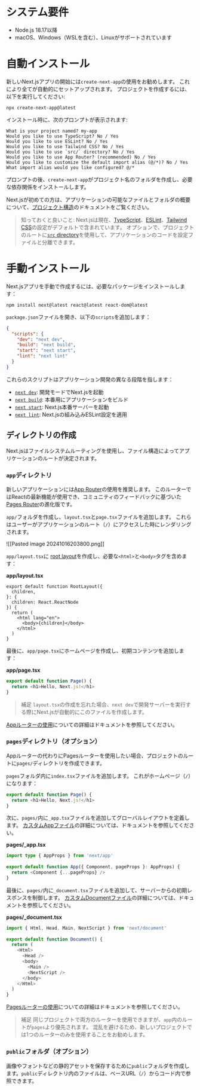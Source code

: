 # システム要件

- Node.js 18.17以降
- macOS、Windows（WSLを含む）、Linuxがサポートされています

# 自動インストール
新しいNext.jsアプリの開始には`create-next-app`の使用をお勧めします。
これにより全てが自動的にセットアップされます。
プロジェクトを作成するには、以下を実行してください:

```terminal
npx create-next-app@latest
```

インストール時に、次のプロンプトが表示されます:

```terminal
What is your project named? my-app
Would you like to use TypeScript? No / Yes
Would you like to use ESLint? No / Yes
Would you like to use Tailwind CSS? No / Yes
Would you like to use `src/` directory? No / Yes
Would you like to use App Router? (recommended) No / Yes
Would you like to customize the default import alias (@/*)? No / Yes
What import alias would you like configured? @/*
```

プロンプトの後、`create-next-app`がプロジェクト名のフォルダを作成し、必要な依存関係をインストールします。

Next.jsが初めての方は、アプリケーションの可能なファイルとフォルダの概要について、[プロジェクト構造](https://nextjs.org/docs/getting-started/project-structure)のドキュメントをご覧ください。

> 知っておくと良いこと:
> Next.jsは現在、[TypeScript](https://nextjs.org/docs/app/building-your-application/configuring/typescript)、[ESLint](https://nextjs.org/docs/app/building-your-application/configuring/eslint)、[Tailwind CSS](https://nextjs.org/docs/app/building-your-application/styling/tailwind-css)の設定がデフォルトで含まれています。
> オプションで、プロジェクトのルートに[`src` directory](https://nextjs.org/docs/app/building-your-application/configuring/src-directory)を使用して、アプリケーションのコードを設定ファイルと分離できます。

# 手動インストール
Next.jsアプリを手動で作成するには、必要なパッケージをインストールします：

```terminal
npm install next@latest react@latest react-dom@latest
```

`package.json`ファイルを開き、以下の`scripts`を追加します：

```package.json
{
  "scripts": {
    "dev": "next dev",
    "build": "next build",
    "start": "next start",
    "lint": "next lint"
  }
}
```

これらのスクリプトはアプリケーション開発の異なる段階を指します：

- [`next dev`](https://nextjs.org/docs/app/api-reference/cli/next#next-dev-options): 開発モードでNext.jsを起動
- [`next build`](https://nextjs.org/docs/app/api-reference/cli/next#next-build-options): 本番用にアプリケーションをビルド
- [`next start`](https://nextjs.org/docs/app/api-reference/cli/next#next-start-options): Next.js本番サーバーを起動
- [`next lint`](https://nextjs.org/docs/app/api-reference/cli/next#next-lint-options): Next.jsの組み込みESLint設定を適用

## ディレクトリの作成
Next.jsはファイルシステムルーティングを使用し、ファイル構造によってアプリケーションのルートが決定されます。

### `app`ディレクトリ
新しいアプリケーションには[App Router](https://nextjs.org/docs/app)の使用を推奨します。
このルーターではReactの最新機能が使用でき、コミュニティのフィードバックに基づいた[Pages Router](https://nextjs.org/docs/pages)の進化版です。

`app/`フォルダを作成し、`layout.tsx`と`page.tsx`ファイルを追加します。
これらはユーザーがアプリケーションのルート（`/`）にアクセスした時にレンダリングされます。

![[Pasted image 20241016203800.png]]

`app/layout.tsx`に [root layout](https://nextjs.org/docs/app/building-your-application/routing/pages-and-layouts#root-layout-required)を作成し、必要な`<html>`と`<body>`タグを含めます：

**app/layout.tsx**
```tsx
export default function RootLayout({
  children,
}: {
  children: React.ReactNode
}) {
  return (
    <html lang="en">
      <body>{children}</body>
    </html>
  )
}
```

最後に、`app/page.tsx`にホームページを作成し、初期コンテンツを追加します：

**app/page.tsx**
```typescript
export default function Page() {
  return <h1>Hello, Next.js!</h1>
}
```

> 補足
> `layout.tsx`の作成を忘れた場合、`next dev`で開発サーバーを実行する際にNext.jsが自動的にこのファイルを作成します。

[Appルーターの使用](https://nextjs.org/docs/app/building-your-application/routing/defining-routes)についての詳細はドキュメントを参照してください。

### `pages`ディレクトリ（オプション）
Appルーターの代わりにPagesルーターを使用したい場合、プロジェクトのルートに`pages/`ディレクトリを作成できます。

`pages`フォルダ内に`index.tsx`ファイルを追加します。
これがホームページ（`/`）になります：

```typescript
export default function Page() {
  return <h1>Hello, Next.js!</h1>
}
```

次に、`pages/`内に`_app.tsx`ファイルを追加してグローバルレイアウトを定義します。
[カスタムAppファイル](https://nextjs.org/docs/pages/building-your-application/routing/custom-app)の詳細については、ドキュメントを参照してください。

**pages/_app.tsx**
```typescript
import type { AppProps } from 'next/app'
 
export default function App({ Component, pageProps }: AppProps) {
  return <Component {...pageProps} />
}
```

最後に、`pages/`内に`_document.tsx`ファイルを追加して、サーバーからの初期レスポンスを制御します。
[カスタムDocumentファイル](https://nextjs.org/docs/pages/building-your-application/routing/custom-document)の詳細については、ドキュメントを参照してください。

**pages/_document.tsx**
```typescript
import { Html, Head, Main, NextScript } from 'next/document'
 
export default function Document() {
  return (
    <Html>
      <Head />
      <body>
        <Main />
        <NextScript />
      </body>
    </Html>
  )
}
```

[Pagesルーターの使用](https://nextjs.org/docs/pages/building-your-application/routing/pages-and-layouts)についての詳細はドキュメントを参照してください。

> 補足
> 同じプロジェクトで両方のルーターを使用できますが、`app`内のルートが`pages`より優先されます。
> 混乱を避けるため、新しいプロジェクトでは1つのルーターのみを使用することをお勧めします。

### `public`フォルダ（オプション）
画像やフォントなどの静的アセットを保存するために`public`フォルダを作成します。`public`ディレクトリ内のファイルは、ベースURL（`/`）からコード内で参照できます。